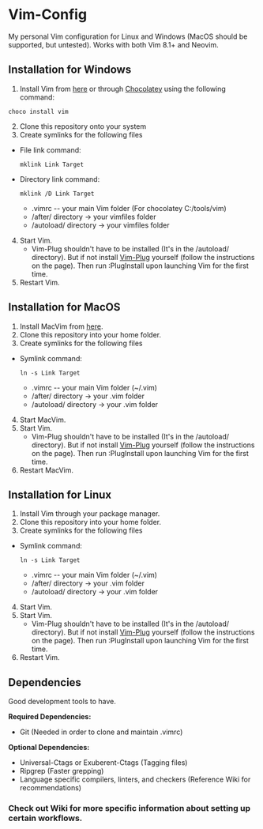 # Vim-Config

My personal Vim configuration for Linux and Windows (MacOS should be supported, but untested).
Works with both Vim 8.1+ and Neovim.

## Installation for Windows

1. Install Vim from [here](https://github.com/vim/vim-win32-installer/releases) or through [Chocolatey](https://chocolatey.org/) using the following command:
```
choco install vim
```
2. Clone this repository onto your system
3. Create symlinks for the following files
  * File link command:
    ```
    mklink Link Target
    ```
  * Directory link command:
    ```
    mklink /D Link Target
    ```

    * .vimrc -- your main Vim folder (For chocolatey C:/tools/vim)
    * /after/ directory -> your vimfiles folder
    * /autoload/ directory -> your vimfiles folder
4. Start Vim.
    * Vim-Plug shouldn't have to be installed (It's in the /autoload/ directory). 
    But if not install [Vim-Plug](https://github.com/junegunn/vim-plug) yourself (follow the instructions on the page). 
    Then run :PlugInstall upon launching Vim for the first time.
5. Restart Vim.

## Installation for MacOS

1. Install MacVim from [here](https://github.com/macvim-dev/macvim/releases/tag/snapshot-161).
2. Clone this repository into your home folder.
3. Create symlinks for the following files
  * Symlink command:
    ```
    ln -s Link Target
    ```

    * .vimrc -- your main Vim folder (~/.vim)
    * /after/ directory -> your .vim folder
    * /autoload/ directory -> your .vim folder
4. Start MacVim.
5. Start Vim.
    * Vim-Plug shouldn't have to be installed (It's in the /autoload/ directory). 
    But if not install [Vim-Plug](https://github.com/junegunn/vim-plug) yourself (follow the instructions on the page). 
    Then run :PlugInstall upon launching Vim for the first time.
6. Restart MacVim.

## Installation for Linux

1. Install Vim through your package manager.
2. Clone this repository into your home folder.
3. Create symlinks for the following files
  * Symlink command:
    ```
    ln -s Link Target
    ```

    * .vimrc -- your main Vim folder (~/.vim)
    * /after/ directory -> your .vim folder
    * /autoload/ directory -> your .vim folder
4. Start Vim.
5. Start Vim.
    * Vim-Plug shouldn't have to be installed (It's in the /autoload/ directory). 
    But if not install [Vim-Plug](https://github.com/junegunn/vim-plug) yourself (follow the instructions on the page). 
    Then run :PlugInstall upon launching Vim for the first time.
6. Restart Vim.

## Dependencies
Good development tools to have.

**Required Dependencies:**

* Git (Needed in order to clone and maintain .vimrc)

**Optional Dependencies:**

* Universal-Ctags or Exuberent-Ctags (Tagging files)
* Ripgrep (Faster grepping)
* Language specific compilers, linters, and checkers (Reference Wiki for recommendations)

### Check out Wiki for more specific information about setting up certain workflows.
